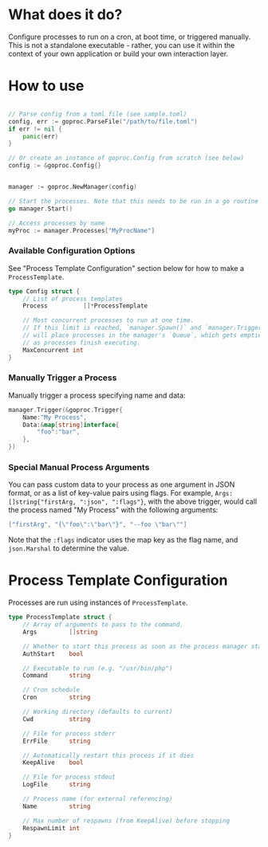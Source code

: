# What does it do?
Configure processes to run on a cron, at boot time, or triggered manually. This is not a standalone executable - rather, you can use it within the context of your own application or build your own interaction layer.

# How to use
```go

// Parse config from a toml file (see sample.toml)
config, err := goproc.ParseFile("/path/to/file.toml")
if err != nil {
	panic(err)
}

// Or create an instance of goproc.Config from scratch (see below)
config := &goproc.Config{}


manager := goproc.NewManager(config)

// Start the processes. Note that this needs to be run in a go routine since the manager listens for finished processes to manage its queue.
go manager.Start()

// Access processes by name
myProc := manager.Processes["MyProcName"]
```

### Available Configuration Options
See "Process Template Configuration" section below for how to make a `ProcessTemplate`.
```go
type Config struct {
	// List of process templates
	Process          []*ProcessTemplate

	// Most concurrent processes to run at one time. 
	// If this limit is reached, `manager.Spawn()` and `manager.Trigger()` 
	// will place processes in the manager's `Queue`, which gets emptied 
	// as processes finish executing.
	MaxConcurrent int
}
```

### Manually Trigger a Process
Manually trigger a process specifying name and data:

```go
manager.Trigger(&goproc.Trigger{
	Name:"My Process",
	Data:&map[string]interface{
		"foo":"bar",
	},
})
```

### Special Manual Process Arguments
You can pass custom data to your process as one argument in JSON format, or as a list of key-value pairs using flags. For example, `Args:[]string{"firstArg, ":json", ":flags"}`, with the above trigger, would call the process named "My Process" with the following arguments:

```go
["firstArg", "{\"foo\":\"bar\"}", "--foo \"bar\""]
```

Note that the `:flags` indicator uses the map key as the flag name, and `json.Marshal` to determine the value.


# Process Template Configuration
Processes are run using instances of `ProcessTemplate`. 

```go
type ProcessTemplate struct {
	// Array of arguments to pass to the command.
	Args         []string

	// Whether to start this process as soon as the process manager starts
	AuthStart    bool

	// Executable to run (e.g. "/usr/bin/php")
	Command      string

	// Cron schedule
	Cron         string

	// Working directory (defaults to current)
	Cwd          string

	// File for process stderr
	ErrFile      string

	// Automatically restart this process if it dies
	KeepAlive    bool

	// File for process stdout
	LogFile      string

	// Process name (for external referencing)
	Name         string

	// Max number of respawns (from KeepAlive) before stopping
	RespawnLimit int
}
```




